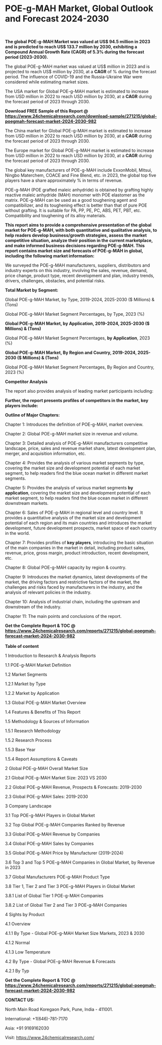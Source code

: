 <h1>POE-g-MAH Market, Global Outlook and Forecast 2024-2030</h1><br/><p><strong>The global POE-g-MAH Market was valued at US$ 94.5 million in 2023 and is predicted to reach US$ 133.7 million by 2030, exhibiting a Compound Annual Growth Rate (<strong>CAGR</strong>) of 5.3% during the forecast period (2023-2030).</strong></p><p>The global POE-g-MAH market was valued at US$ million in 2023 and is projected to reach US$ million by 2030, at a <strong>CAGR</strong> of % during the forecast period. The influence of COVID-19 and the Russia-Ukraine War were considered while estimating market sizes.</p><p>The USA market for Global POE-g-MAH market is estimated to increase from USD million in 2022 to reach USD million by 2030, at a <strong>CAGR</strong> during the forecast period of 2023 through 2030.</p><div><b>Download FREE Sample of this Report @ <a href="https://www.24chemicalresearch.com/download-sample/271215/global-poegmah-forecast-market-2024-2030-982">https://www.24chemicalresearch.com/download-sample/271215/global-poegmah-forecast-market-2024-2030-982</a></b></div><p>The China market for Global POE-g-MAH market is estimated to increase from USD million in 2022 to reach USD million by 2030, at a <strong>CAGR</strong> during the forecast period of 2023 through 2030.</p><p>The Europe market for Global POE-g-MAH market is estimated to increase from USD million in 2022 to reach USD million by 2030, at a <strong>CAGR</strong> during the forecast period of 2023 through 2030.</p><p>The global key manufacturers of POE-g-MAH include ExxonMobil, Mitsui, Ningbo Materchem, COACE and Fine Blend, etc. in 2023, the global top five players have a share approximately % in terms of revenue.</p><p>POE-g-MAH (POE grafted maleic anhydride) is obtained by grafting highly reactive maleic anhydride (MAH) monomer with POE elastomer as the matrix. POE-g-MAH can be used as a good toughening agent and compatibilizer, and its toughening effect is better than that of pure POE without grafting. It is suitable for PA, PP, PE, PC, ABS, PET, PBT, etc. Compatibility and toughening of its alloy materials.</p><p><strong>This report aims to provide a comprehensive presentation of the global market for POE-g-MAH, with both quantitative and qualitative analysis, to help readers develop business/growth strategies, assess the market competitive situation, analyze their position in the current marketplace, and make informed business decisions regarding POE-g-MAH. This report contains market size and forecasts of POE-g-MAH in global, including the following market information:</strong></p><p>We surveyed the POE-g-MAH manufacturers, suppliers, distributors and industry experts on this industry, involving the sales, revenue, demand, price change, product type, recent development and plan, industry trends, drivers, challenges, obstacles, and potential risks.</p><p><strong>Total Market by Segment:</strong></p><p>Global POE-g-MAH Market, by Type, 2019-2024, 2025-2030 ($ Millions) & (Tons)</p><p>Global POE-g-MAH Market Segment Percentages, by Type, 2023 (%)</p><p><strong>Global POE-g-MAH Market, <strong>by Application</strong>, 2019-2024, 2025-2030 ($ Millions) & (Tons)</strong></p><p>Global POE-g-MAH Market Segment Percentages, <strong>by Application</strong>, 2023 (%)</p><p><strong>Global POE-g-MAH Market, By Region and Country, 2019-2024, 2025-2030 ($ Millions) & (Tons)</strong></p><p>Global POE-g-MAH Market Segment Percentages, By Region and Country, 2023 (%)</p><p><strong>Competitor Analysis</strong></p><p>The report also provides analysis of leading market participants including:</p><p><strong>Further, the report presents profiles of competitors in the market, <strong>key players</strong> include:</strong></p><p><strong>Outline of Major Chapters:</strong></p><p>Chapter 1: Introduces the definition of POE-g-MAH, market overview.</p><p>Chapter 2: Global POE-g-MAH market size in revenue and volume.</p><p>Chapter 3: Detailed analysis of POE-g-MAH manufacturers competitive landscape, price, sales and revenue market share, latest development plan, merger, and acquisition information, etc.</p><p>Chapter 4: Provides the analysis of various market segments by type, covering the market size and development potential of each market segment, to help readers find the blue ocean market in different market segments.</p><p>Chapter 5: Provides the analysis of various market segments <strong>by application</strong>, covering the market size and development potential of each market segment, to help readers find the blue ocean market in different downstream markets.</p><p>Chapter 6: Sales of POE-g-MAH in regional level and country level. It provides a quantitative analysis of the market size and development potential of each region and its main countries and introduces the market development, future development prospects, market space of each country in the world.</p><p>Chapter 7: Provides profiles of <strong>key players</strong>, introducing the basic situation of the main companies in the market in detail, including product sales, revenue, price, gross margin, product introduction, recent development, etc.</p><p>Chapter 8: Global POE-g-MAH capacity by region & country.</p><p>Chapter 9: Introduces the market dynamics, latest developments of the market, the driving factors and restrictive factors of the market, the challenges and risks faced by manufacturers in the industry, and the analysis of relevant policies in the industry.</p><p>Chapter 10: Analysis of industrial chain, including the upstream and downstream of the industry.</p><p>Chapter 11: The main points and conclusions of the report.</p><div><b>Get the Complete Report & TOC @ <a href="https://www.24chemicalresearch.com/reports/271215/global-poegmah-forecast-market-2024-2030-982">https://www.24chemicalresearch.com/reports/271215/global-poegmah-forecast-market-2024-2030-982</a></b></div><br><b>Table of content</b><p>1 Introduction to Research & Analysis Reports<br />
 
  1.1 POE-g-MAH Market Definition<br />
 
  1.2 Market Segments<br />
 
  1.2.1 Market by Type<br />
 
  1.2.2 Market by Application<br />
 
  1.3 Global POE-g-MAH Market Overview<br />
 
  1.4 Features & Benefits of This Report<br />
 
  1.5 Methodology & Sources of Information<br />
 
  1.5.1 Research Methodology<br />
 
  1.5.2 Research Process<br />
 
  1.5.3 Base Year<br />
 
  1.5.4 Report Assumptions & Caveats<br />
 
 2 Global POE-g-MAH Overall Market Size<br />
 
  2.1 Global POE-g-MAH Market Size: 2023 VS 2030<br />
 
  2.2 Global POE-g-MAH Revenue, Prospects & Forecasts: 2019-2030<br />
 
  2.3 Global POE-g-MAH Sales: 2019-2030<br />
 
 3 Company Landscape<br />
 
  3.1 Top POE-g-MAH Players in Global Market<br />
 
  3.2 Top Global POE-g-MAH Companies Ranked by Revenue<br />
 
  3.3 Global POE-g-MAH Revenue by Companies<br />
 
  3.4 Global POE-g-MAH Sales by Companies<br />
 
  3.5 Global POE-g-MAH Price by Manufacturer (2019-2024)<br />
 
  3.6 Top 3 and Top 5 POE-g-MAH Companies in Global Market, by Revenue in 2023<br />
 
  3.7 Global Manufacturers POE-g-MAH Product Type<br />
 
  3.8 Tier 1, Tier 2 and Tier 3 POE-g-MAH Players in Global Market<br />
 
  3.8.1 List of Global Tier 1 POE-g-MAH Companies<br />
 
  3.8.2 List of Global Tier 2 and Tier 3 POE-g-MAH Companies<br />
 
 4 Sights by Product<br />
 
  4.1 Overview<br />
 
  4.1.1 By Type - Global POE-g-MAH Market Size Markets, 2023 & 2030<br />
 
  4.1.2 Normal<br />
 
  4.1.3 Low Temperature<br />
 
  4.2 By Type - Global POE-g-MAH Revenue & Forecasts<br />
 
  4.2.1 By Typ<br><div><b>Get the Complete Report & TOC @ <a href="https://www.24chemicalresearch.com/reports/271215/global-poegmah-forecast-market-2024-2030-982">https://www.24chemicalresearch.com/reports/271215/global-poegmah-forecast-market-2024-2030-982</a></b></div></p>
 
 <b>CONTACT US:</b><br>
 
 North Main Road Koregaon Park, Pune, India - 411001.<br/>
 
 International: +1(646)-781-7170<br/>
 
 Asia: +91 9169162030<br/>
 
 Visit: <a href="https://www.24chemicalresearch.com/">https://www.24chemicalresearch.com/</a>
 
 <br>